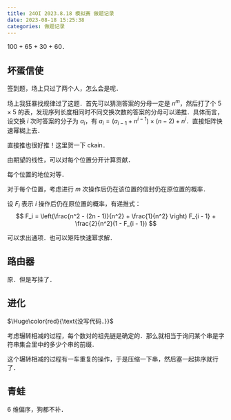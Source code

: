 ```yaml
---
title: 24OI 2023.8.18 模拟赛 做题记录
date: 2023-08-18 15:25:38
categories: 做题记录
---
```


100 + 65 + 30 + 60．

<!-- more -->

## 坏蛋信使

签到题，场上只过了两个人，怎么会是呢．

场上我狂暴找规律过了这题．首先可以猜测答案的分母一定是 $n^m$，然后打了个 $5 \times 5$ 的表，发现序列长度相同时不同交换次数的答案的分母可以递推．具体而言，设交换 $i$ 次时答案的分子为 $a_i$，有 $a_i = (a_{i - 1} + n^{i - 1}) \times (n - 2) + n^i$．直接矩阵快速幂糊上去．

直接推也很好推！这里贺一下 ckain．

由期望的线性，可以对每个位置分开计算贡献．

每个位置的地位对等．

对于每个位置，考虑进行 $m$ 次操作后仍在该位置的信封仍在原位置的概率．

设 $F_i$ 表示 $i$ 操作后仍在原位置的概率，有递推式：
$$
F_i = \left(\frac{n^2 - (2n - 1)}{n^2} + \frac{1}{n^2} \right) F_{i - 1} + \frac{2}{n^2}(1 - F_{i - 1})
$$

可以求出通项．也可以矩阵快速幂求解．

## 路由器

原．但是写挂了．

## 进化

$\Huge\color{red}{\text{没写代码．}}$

考虑辗转相减的过程，每个数对的祖先链是确定的．那么就相当于询问某个串是字符串集合里中的多少个串的前缀．

这个辗转相减的过程有一车重复的操作，于是压缩一下串，然后塞一起排序就行了．

## 青蛙

$6$ 维偏序，狗都不补．
